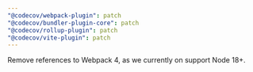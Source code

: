 ```yaml
---
"@codecov/webpack-plugin": patch
"@codecov/bundler-plugin-core": patch
"@codecov/rollup-plugin": patch
"@codecov/vite-plugin": patch
---
```


Remove references to Webpack 4, as we currently on support Node 18+.
